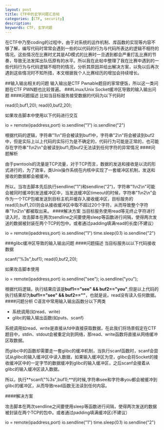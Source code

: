 ```yaml
---
layout: post
title: CTF中的玄学问题汇总帖
categories: [CTF, security]
description: 
keywords: CTF, 玄学问题
---
```


在CTF中乃至coding的过程中，由于对系统的运作机制、库函数的实现等内容不够了解，编写代码时常常会遇到一些的以代码的行为与代码所表达的逻辑不相符的情况。这些情况在比赛时尤其是AD模式的比赛时一旦遇到都会严重打乱比赛的节奏，导致无法发挥出队伍原有的水平。所以我在此帖中整理了我在比赛中遇到的一些代码行为与代码逻辑不相符的情况，分析其原因并给出解决方案，以免以后再次遇到这些情况时不知所措，本文根据我个人比赛经历的增加会持续增长。

##输入输出相关的问题
输入输出是CTF Pwnable题目的家常便饭，所以这一类问题在CTF PWN题也比较普遍。
###Linux/Unix Socket缓冲区导致的输入输出问题
####问题描述
比如当目标服务接受数据的代码为以下代码时

read(0,buf1,20);
read(0,buf2,20);

如果攻击脚本中使用以下代码进行交互

io = remote(ipaddress,port)
io.sendline("1")
io.sendline("2")

<p>根据代码的逻辑，字符串"1\n"将会被读到buf1中，字符串"2\n"将会被读到buf2中，但是实际上以上代码的实际行为是不确定的，代码行为可能是正常的，也可能存在字符串"1\n2\n"会被读到buf1,而buf2无法读到任何字符的异常情况<p\>
####问题解析
<p>
由于pwntools的流量是TCP流量，对于TCP而言，数据的发送和接收是以流的形式进行的，为了效率，类Unix操作系统在内核中实现了一套缓冲区机制，发送和接收的数据都会被缓冲。<p\>
<p>所以，当攻击脚本先后执行sendline("1")和sendline("2")，字符串"1\n2\n"可能会被同时缓冲到发送缓冲区中，当发送缓冲区timeout的时候，字符串"1\n2\n"会作为一个TCP包被发送到目标主机并缓存入接收缓冲区，目标服务的read(0,buf1,20)则会从接收缓冲区中取不超过20个字符，从而导致整个字符串"1\n2\n"都被取出来。<p\>
####解决方案
当目标服务使用read等无终止字符进行读入时，攻击脚本在两次sendline之间要使用sleep等函数进行间隔，使得两次发送的数据被封装在两个TCP的包中。或者通过padding填满read的长度(不建议）

io = remote(ipaddress,port)
io.sendline("1")
time.sleep(0.1)
io.sendline("2")

###glibc缓冲区导致的输入输出问题
####问题描述
当目标服务以以下代码接收数据

scanf("%3s",buf1);
read(0,buf2,20);

如果攻击脚本使用

io = remote(ipaddress,port)
io.sendline("see");
io.sendline("you");

根据代码逻辑，执行结果应该是**buf1=="see" && buf2=="you"**,但是以上代码的执行结果却为**buf1=="see" && buf2==""**，也就是说，read没有读入任何数据。
####问题分析
C语言中常用输入输出函数分以下两类

* 系统调用(如read、write)
* glibc的输入输出函数(如puts、scanf)

系统调用如read、write是直接从fd中直接获取数据，在此我们将场景假定在CTF题目中，stdin、stdout会被重定向到网络，那read、write函数将直接从网络缓冲区取数据。

而glibc中的函数却需要走一套glibc的缓冲机制，当执行scanf函数时，scanf会尝试从glibc的输入缓冲区中读入数据，如果输入缓冲区为空，glibc会将Socket的接收缓冲区中的一定字节的数据缓冲到glibc的输入缓冲区，之后scanf会接着从glibc的输入缓冲区读入数据。

所以，执行**scanf("%3s",buf1);**的时候,字符串see和字符串you都会被缓冲到glibc的缓冲区，从而导致read函数无法读到任何内容。

####解决方案

攻击脚本在两次sendline之间要使用sleep等函数进行间隔，使得两次发送的数据被封装在两个TCP的包中。或者通过padding填满缓冲区(不建议）

io = remote(ipaddress,port)
io.sendline("1")
time.sleep(0.1)
io.sendline("2")




